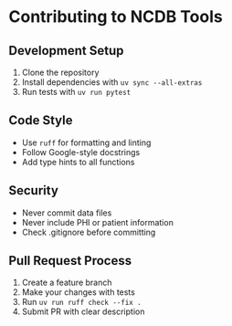 # Contributing to NCDB Tools

## Development Setup

1. Clone the repository
2. Install dependencies with `uv sync --all-extras`
3. Run tests with `uv run pytest`

## Code Style

- Use `ruff` for formatting and linting
- Follow Google-style docstrings
- Add type hints to all functions

## Security

- Never commit data files
- Never include PHI or patient information
- Check .gitignore before committing

## Pull Request Process

1. Create a feature branch
2. Make your changes with tests
3. Run `uv run ruff check --fix .`
4. Submit PR with clear description